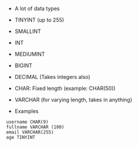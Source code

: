 - A lot of data types
- TINYINT (up to 255)
- SMALLINT
- INT
- MEDIUMINT
- BIGINT
- DECIMAL (Takes integers also)
- CHAR: Fixed length (example: CHAR(50))
- VARCHAR (for varying length, takes in anything)

- Examples
```
username CHAR(9)
fullname VARCHAR (100)
email VARCHAR(255)
age TINYINT
```
